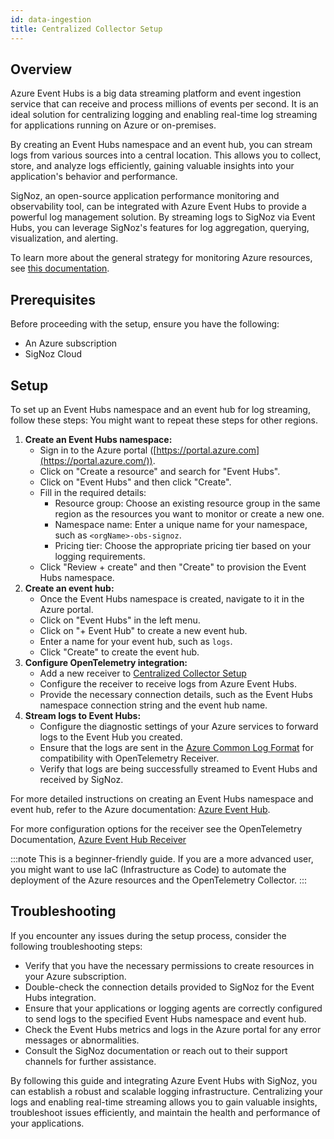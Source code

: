 ```yaml
---
id: data-ingestion
title: Centralized Collector Setup
---
```


## Overview

Azure Event Hubs is a big data streaming platform and event ingestion service that can receive and process millions of events per second. It is an ideal solution for centralizing logging and enabling real-time log streaming for applications running on Azure or on-premises.

By creating an Event Hubs namespace and an event hub, you can stream logs from various sources into a central location. This allows you to collect, store, and analyze logs efficiently, gaining valuable insights into your application's behavior and performance.

SigNoz, an open-source application performance monitoring and observability tool, can be integrated with Azure Event Hubs to provide a powerful log management solution. By streaming logs to SigNoz via Event Hubs, you can leverage SigNoz's features for log aggregation, querying, visualization, and alerting.

To learn more about the general strategy for monitoring Azure resources, see [this documentation](../strategy).

## Prerequisites

Before proceeding with the setup, ensure you have the following:

- An Azure subscription
- SigNoz Cloud

## Setup

To set up an Event Hubs namespace and an event hub for log streaming, follow these steps: 
You might want to repeat these steps for other regions. 

1. **Create an Event Hubs namespace:**
    - Sign in to the Azure portal ([https://portal.azure.com](https://portal.azure.com/)).
    - Click on "Create a resource" and search for "Event Hubs".
    - Click on "Event Hubs" and then click "Create".
    - Fill in the required details:
        - Resource group: Choose an existing resource group in the same region as the resources you want to monitor or create a new one.
        - Namespace name: Enter a unique name for your namespace, such as `<orgName>-obs-signoz`.
        - Pricing tier: Choose the appropriate pricing tier based on your logging requirements.
    - Click "Review + create" and then "Create" to provision the Event Hubs namespace.
2. **Create an event hub:**
    - Once the Event Hubs namespace is created, navigate to it in the Azure portal.
    - Click on "Event Hubs" in the left menu.
    - Click on "+ Event Hub" to create a new event hub.
    - Enter a name for your event hub, such as `logs`.
    - Click "Create" to create the event hub.
3. **Configure OpenTelemetry integration:**
    - Add a new receiver to [Centralized Collector Setup](../collector-setup)
    - Configure the receiver to receive logs from Azure Event Hubs.
    - Provide the necessary connection details, such as the Event Hubs namespace connection string and the event hub name.
4. **Stream logs to Event Hubs:**
    - Configure the diagnostic settings of your Azure services to forward logs to the Event Hub you created.
    - Ensure that the logs are sent in the [Azure Common Log Format](https://learn.microsoft.com/en-us/azure/azure-monitor/essentials/resource-logs-schema) for compatibility with OpenTelemetry Receiver.
    - Verify that logs are being successfully streamed to Event Hubs and received by SigNoz.

For more detailed instructions on creating an Event Hubs namespace and event hub, refer to the Azure documentation: [Azure Event Hub](https://learn.microsoft.com/en-us/azure/event-hubs/event-hubs-create).

For more configuration options for the receiver see the OpenTelemetry Documentation, [Azure Event Hub Receiver](https://github.com/open-telemetry/opentelemetry-collector-contrib/tree/main/receiver/azureeventhubreceiver)  

:::note
This is a beginner-friendly guide. If you are a more advanced user, you might want to use IaC (Infrastructure as Code) to automate the deployment of the Azure resources and the OpenTelemetry Collector.
:::

## Troubleshooting

If you encounter any issues during the setup process, consider the following troubleshooting steps:

- Verify that you have the necessary permissions to create resources in your Azure subscription.
- Double-check the connection details provided to SigNoz for the Event Hubs integration.
- Ensure that your applications or logging agents are correctly configured to send logs to the specified Event Hubs namespace and event hub.
- Check the Event Hubs metrics and logs in the Azure portal for any error messages or abnormalities.
- Consult the SigNoz documentation or reach out to their support channels for further assistance.

By following this guide and integrating Azure Event Hubs with SigNoz, you can establish a robust and scalable logging infrastructure. Centralizing your logs and enabling real-time streaming allows you to gain valuable insights, troubleshoot issues efficiently, and maintain the health and performance of your applications.
